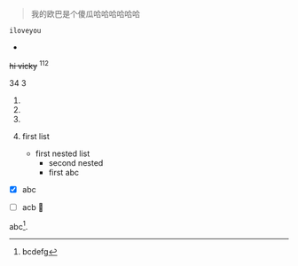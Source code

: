 > 我的欧巴是个傻瓜哈哈哈哈哈哈
```
iloveyou
```
*
~~hi vicky~~
<sup>112
  
  34
  3  </sup>
  
  1.
  2.
  3.
  
  
  1. first list 
     - first nested list 
       - second nested 
       - first abc 

- [x] abc
- [ ] acb :tada:


abc[^5].

[^5]: bcdefg

<!--abc-->
